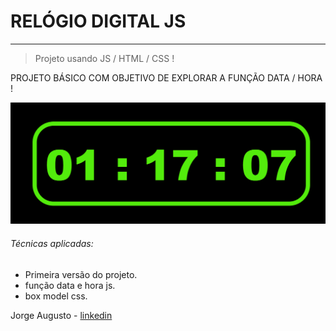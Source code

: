 # RELÓGIO DIGITAL JS
---
> Projeto usando JS / HTML / CSS !

   PROJETO BÁSICO COM OBJETIVO DE EXPLORAR A FUNÇÃO DATA / HORA !
   
   ![](./img/clock.png)

   ###### Técnicas aplicadas:

   - Primeira versão do projeto.
   - função data e hora js.
   - box model css.

   Jorge Augusto - [linkedin](https://www.linkedin.com/in/jorgeaugusto88/)
